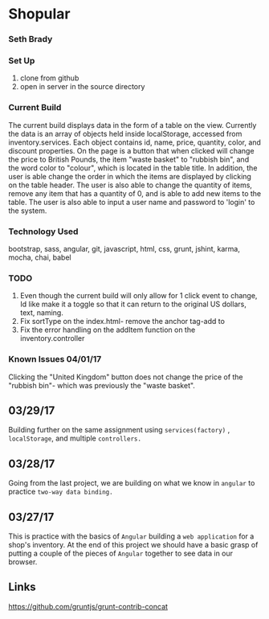 # Shopular
### Seth Brady

### Set Up
1. clone from github
2. open in server in the source directory



### Current Build
The current build displays data in the form of a table on the view. Currently the data
is an array of objects held inside localStorage, accessed from inventory.services.
Each object contains id, name, price, quantity, color, and discount properties. On the page is a button
that when clicked will change the price to British Pounds, the item "waste basket"
to "rubbish bin", and the word color to "colour", which is located in the
table title. In addition, the user is able change the order in which the items are
displayed by clicking on the table header. The user is also able to change the quantity of items, remove any item that has a quantity of 0, and is able to add new items to the table. The user is also able to input
a user name and password to 'login' to the system.

### Technology Used
bootstrap, sass, angular, git, javascript, html, css, grunt, jshint, karma, mocha,
chai, babel

### TODO
1. Even though the current build will only allow for 1 click event to change, Id like
make it a toggle so that it can return to the original US dollars, text, naming.
3. Fix sortType on the index.html- remove the anchor tag-add to <th>
4. Fix the error handling on the addItem function on the inventory.controller

### Known Issues 04/01/17
Clicking the "United Kingdom" button does not change the price of the
"rubbish bin"- which was previously the "waste basket".


## 03/29/17
Building further on the same assignment using ``services(factory)`` , ``localStorage``,
and multiple ``controllers.``

## 03/28/17
Going from the last project, we are building on what we know in ``angular`` to practice ``two-way
data binding.``

## 03/27/17
This is practice with the basics of ``Angular`` building a ``web application``
for a shop's inventory. At the end of this project we should have a basic
grasp of putting a couple of the pieces of ``Angular`` together to see data in
our browser.


## Links
https://github.com/gruntjs/grunt-contrib-concat
